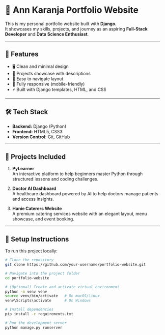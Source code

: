 # 🌟 Ann Karanja Portfolio Website

This is my personal portfolio website built with **Django**.  
It showcases my skills, projects, and journey as an aspiring **Full-Stack Developer** and **Data Science Enthusiast**.

---

## 🚀 Features
- 🖥️ Clean and minimal design
- 📂 Projects showcase with descriptions
- 🔗 Easy to navigate layout
- 🎨 Fully responsive (mobile-friendly)
- ⚡ Built with Django templates, HTML, and CSS

---

## 🛠️ Tech Stack
- **Backend:** Django (Python)
- **Frontend:** HTML5, CSS3
- **Version Control:** Git, GitHub

---

## 📂 Projects Included
1. **PyLearner**  
   An interactive platform to help beginners master Python through structured lessons and coding challenges.  

2. **Doctor AI Dashboard**  
   A healthcare dashboard powered by AI to help doctors manage patients and access insights.  

3. **Hanie Caterers Website**  
   A premium catering services website with an elegant layout, menu showcase, and event booking.  

---

## 🔧 Setup Instructions
To run this project locally:  
```bash
# Clone the repository
git clone https://github.com/your-username/portfolio-website.git

# Navigate into the project folder
cd portfolio-website

# (Optional) Create and activate virtual environment
python -m venv venv
source venv/bin/activate   # On macOS/Linux
venv\Scripts\activate      # On Windows

# Install dependencies
pip install -r requirements.txt

# Run the development server
python manage.py runserver

